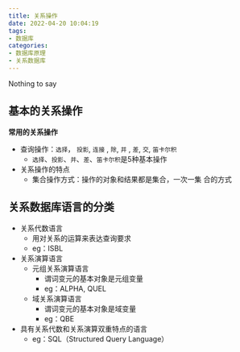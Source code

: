 ```yaml
---
title: 关系操作
date: 2022-04-20 10:04:19
tags:
- 数据库
categories:
- 数据库原理
- 关系数据库
---
```


Nothing to say

<!--more-->

## 基本的关系操作

**常用的关系操作**

- 查询操作：`选择`， `投影`, `连接` , `除`, `并` ,  `差`,  `交`, `笛卡尔积` 
  - `选择`、`投影`、`并`、`差`、`笛卡尔积`是5种基本操作
- 关系操作的特点
  - 集合操作方式：操作的对象和结果都是集合，一次一集 合的方式

## 关系数据库语言的分类

- 关系代数语言
  - 用对关系的运算来表达查询要求
  - eg：ISBL
- 关系演算语言
  - 元组关系演算语言
    - 谓词变元的基本对象是元组变量
    - eg：ALPHA, QUEL
  - 域关系演算语言
    - 谓词变元的基本对象是域变量
    - eg：QBE
- 具有关系代数和关系演算双重特点的语言
  - eg：SQL（Structured Query Language）
